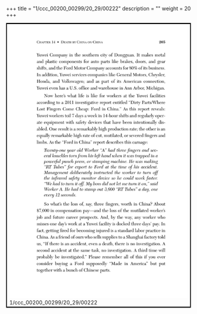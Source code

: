 +++
title = "1/ccc_00200_00299/20_29/00222"
description = ""
weight = 20
+++

<table style="border:2px solid black;max-width:800px;max-height:800px;" 
><tr><td>
<img class="center-fit-jpg"
src="/jpg_/out_jpg_dbc_222.jpg">
1/ccc_00200_00299/20_29/00222
</img></td></tr></table>
